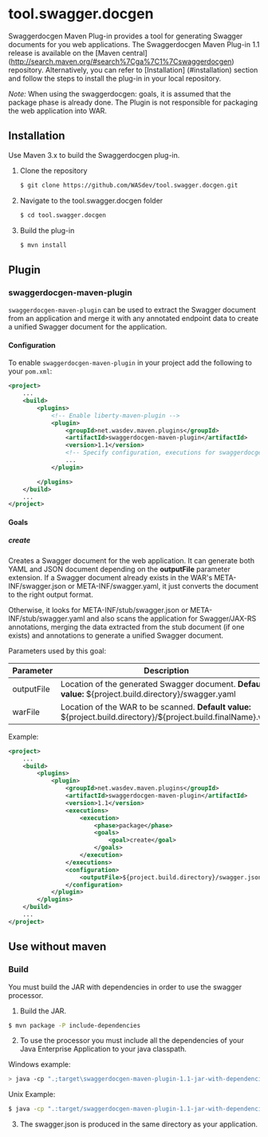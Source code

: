 # tool.swagger.docgen

Swaggerdocgen Maven Plug-in provides a tool for generating Swagger documents for you web applications. The Swaggerdocgen Maven Plug-in 1.1 release is available on the [Maven central] (http://search.maven.org/#search%7Cga%7C1%7Cswaggerdocgen) repository. Alternatively, you can refer to [Installation] (#installation) section and follow the steps to install the plug-in in your local repository.

*Note:* When using the swaggerdocgen: goals, it is assumed that the package phase is already done. The Plugin is not responsible for packaging the web application into WAR.

## Installation

Use Maven 3.x to build the Swaggerdocgen plug-in.

1. Clone the repository
   ```sh
   $ git clone https://github.com/WASdev/tool.swagger.docgen.git
   ```

2. Navigate to the tool.swagger.docgen folder
   ```sh
   $ cd tool.swagger.docgen
   ```

3. Build the plug-in
   ```sh
   $ mvn install
   ```


## Plugin

### swaggerdocgen-maven-plugin

`swaggerdocgen-maven-plugin` can be used to extract the Swagger document from an application and merge it with any annotated endpoint data to create a unified Swagger document for the application.

#### Configuration

To enable `swaggerdocgen-maven-plugin` in your project add the following to your `pom.xml`:

```xml
<project>
    ...
    <build>
        <plugins>
            <!-- Enable liberty-maven-plugin -->
            <plugin>
                <groupId>net.wasdev.maven.plugins</groupId>
                <artifactId>swaggerdocgen-maven-plugin</artifactId>
                <version>1.1</version>
                <!-- Specify configuration, executions for swaggerdocgen-maven-plugin -->
                ...
            </plugin>

        </plugins>
    </build>
    ...
</project>
```

#### Goals

##### create
Creates a Swagger document for the web application. It can generate both YAML and JSON document depending on the **outputFile** parameter extension. If a Swagger document already exists in the WAR's META-INF/swagger.json or META-INF/swagger.yaml, it just converts the document to the right output format. 

Otherwise, it looks for META-INF/stub/swagger.json or META-INF/stub/swagger.yaml and also scans the application for Swagger/JAX-RS annotations, merging the data extracted from the stub document (if one exists) and annotations to generate a unified Swagger document.

Parameters used by this goal:

| Parameter | Description | Required |
| --------  | ----------- | -------  |
| outputFile | Location of the generated Swagger document. **Default value:** \${project.build.directory}/swagger.yaml | No |
| warFile| Location of the WAR to be scanned. **Default value:** \${project.build.directory}/\${project.build.finalName}.war | No |

Example:
```xml
<project>
    ...
    <build>
        <plugins>
            <plugin>
                <groupId>net.wasdev.maven.plugins</groupId>
                <artifactId>swaggerdocgen-maven-plugin</artifactId>
                <version>1.1</version>
                <executions>
                    <execution>
                        <phase>package</phase>
                        <goals>
                            <goal>create</goal>
                        </goals>
                    </execution>
                </executions>
                <configuration>
                    <outputFile>${project.build.directory}/swagger.json</outputFile>
                </configuration>
            </plugin>
        </plugins>
    </build>
    ...
</project>
```


## Use without maven

### Build
You must build the JAR with dependencies in order to use the swagger processor.

1. Build the JAR.
```sh
$ mvn package -P include-dependencies
```
2. To use the processor you must include all the dependencies of your Java Enterprise Application to your java classpath. 

Windows example:
```sh
> java -cp ".;target\swaggerdocgen-maven-plugin-1.1-jar-with-dependencies.jar;C:\libertyRuntime\dev\api\spec\*" net.wasdev.maven.plugins.swaggerdocgen.GenerateSwaggerFile ..\..\path-to-application\app.war
```
Unix Example:
```sh
$ java -cp ".:target/swaggerdocgen-maven-plugin-1.1-jar-with-dependencies.jar:/libertyRuntime/dev/api/spec/*" net.wasdev.maven.plugins.swaggerdocgen.GenerateSwaggerFile ../../path-to-application/app.war
```

3. The swagger.json is produced in the same directory as your application.
